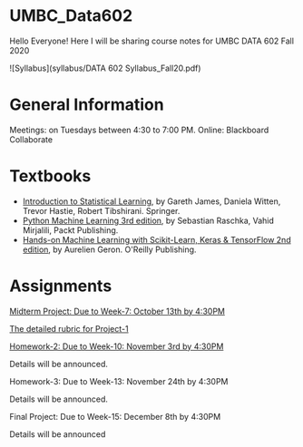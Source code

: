 # UMBC_Data602
Hello Everyone! Here I will be sharing course notes for UMBC DATA 602 Fall 2020

![Syllabus](syllabus/DATA 602 Syllabus_Fall20.pdf)

# General Information

Meetings: on Tuesdays between 4:30 to 7:00 PM. Online: Blackboard Collaborate

# Textbooks
- [Introduction to Statistical Learning](https://faculty.marshall.usc.edu/gareth-james/ISL/ISLR%20Seventh%20Printing.pdf), by Gareth James, Daniela Witten, Trevor Hastie, Robert Tibshirani. Springer.
- [Python Machine Learning 3rd edition](https://www.packtpub.com/product/python-machine-learning-third-edition/9781789955750), by Sebastian Raschka, Vahid Mirjalili, Packt Publishing.
- [Hands-on Machine Learning with Scikit-Learn, Keras & TensorFlow 2nd edition](https://www.oreilly.com/library/view/hands-on-machine-learning/9781492032632/), by Aurelien Geron. O'Reilly Publishing.

# Assignments

[Midterm Project: Due to Week-7: October 13th by 4:30PM](https://github.com/mguner/UMBC_DATA602/blob/master/assignments/Data602-Project-1.ipynb)

[The detailed rubric for Project-1](https://docs.google.com/spreadsheets/d/1DE1_TZSwszK5DJDkAcnGllLH8iOtuqfvuVxOu0fZCdE/edit?usp=sharing)

[Homework-2: Due to Week-10: November 3rd by 4:30PM](https://github.com/mguner/UMBC_DATA602/blob/master/assignments/Data602%20-%20Second%20Homework.ipynb)

Details will be announced.

Homework-3: Due to Week-13: November 24th by 4:30PM

Details will be announced.

Final Project: Due to Week-15: December 8th by 4:30PM

Details will be announced

